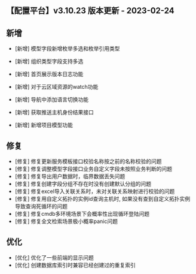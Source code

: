## 【配置平台】v3.10.23 版本更新 - 2023-02-24

## 新增

-  [新增] 模型字段新增枚举多选和枚举引用类型

-  [新增] 组织类型字段支持多选
-  [新增] 首页展示版本日志功能
-  [新增] 对于云区域资源的watch功能
-  [新增] 导航中添加语言切换功能
-  [新增] 获取推送主机身份结果接口
-  [新增] 新增项目模型功能

## 修复

-  [修复] 修复更新服务模板接口校验名称按之前的名称校验的问题
-  [修复] 修复调整模型字段接口业务自定义字段未按照业务判断的问题
-  [修复] 修复导出用户数据时，临界数据丢失问题
-  [修复] 修复创建字段分组不存在时没有创建默认分组的问题
-  [修复] 修复excel导入关联关系时，未对关联关系映射进行校验的问题
-  [修复] 修复用自定义拓扑的实例id查询主机时, 如果没有查到自定义拓扑实例导致查询死循环的问题
-  [修复] 修复cmdb多环境场景下会概率性出现循环登陆问题
-  [修复] 修复全文检索场景极小概率panic问题

## 优化

-  [优化] 优化了一些前端的显示问题
-  [优化] 创建数据库索引时兼容已经创建过的重复索引
